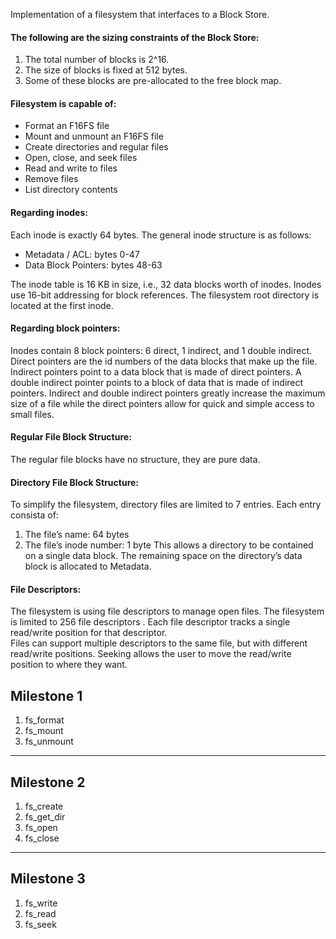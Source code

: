 Implementation of a filesystem that interfaces to a Block Store.

#### The following are the sizing constraints of the Block Store:
1. The total number of blocks is 2^16.
2. The size of blocks is fixed at 512 bytes.
3. Some of these blocks are pre-allocated to the free block map.

#### Filesystem is capable of:
 - Format an F16FS file
 - Mount and unmount an F16FS file
 - Create directories and regular files
 - Open, close, and seek files
 - Read and write to files
 - Remove files
 - List directory contents

#### Regarding inodes:
Each inode is exactly 64 bytes. The general inode structure is as follows:
 - Metadata / ACL: bytes 0-47
 - Data Block Pointers: bytes 48-63

The inode table is 16 KB in size, i.e., 32 data blocks worth of inodes. Inodes use 16-bit addressing for
block references. The filesystem root directory is located at the first inode.

#### Regarding block pointers:
Inodes contain 8 block pointers: 6 direct, 1 indirect, and 1 double indirect. Direct pointers are the id numbers of the data blocks that make up the file. Indirect pointers point to a data block
that is made of direct pointers. A double indirect pointer points to a block of data that is made of indirect
pointers. Indirect and double indirect pointers greatly increase the maximum size of a file while the direct
pointers allow for quick and simple access to small files.

#### Regular File Block Structure:
The regular file blocks have no structure, they are pure data.

#### Directory File Block Structure:
To simplify the filesystem, directory files are limited to 7 entries. Each entry consista of:
1. The file’s name: 64 bytes
2. The file’s inode number: 1 byte
This allows a directory to be contained on a single data block. The remaining space on the directory’s data
block is allocated to Metadata.

#### File Descriptors:
The filesystem is using file descriptors to manage open files. The filesystem is limited to 256
file descriptors . Each file descriptor tracks a single read/write position for that descriptor.  
Files can support multiple descriptors to the same file, but with different read/write positions. Seeking allows the user to
move the read/write position to where they want. 

## Milestone 1

1. fs_format
2. fs_mount
3. fs_unmount

***
## Milestone 2

1. fs_create
2. fs_get_dir
3. fs_open
4. fs_close

***
## Milestone 3

1. fs_write
2. fs_read
3. fs_seek

